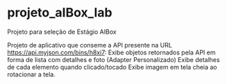 # projeto_aIBox_lab
Projeto para seleção de Estágio AIBox

Projeto de aplicativo que conseme a API presente na URL
https://api.myjson.com/bins/h8xi7​:
Exibe objetos retornados pela API em forma de lista com detalhes e foto (Adapter Personalizado)
Exibe detalhes de cada elemento quando clicado/tocado
Exibe imagem em tela cheia ao rotacionar a tela.

